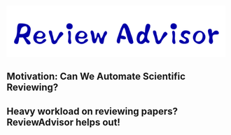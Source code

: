 
<img src="./fig/logo.png" width="500" class="center">


## Motivation: Can We Automate Scientific Reviewing?


## Heavy workload on reviewing papers?  ReviewAdvisor helps out!
